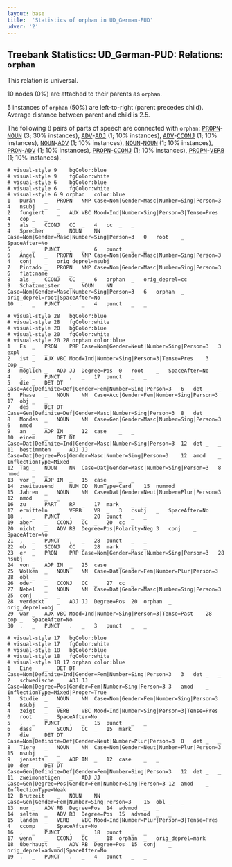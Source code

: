 ```yaml
---
layout: base
title:  'Statistics of orphan in UD_German-PUD'
udver: '2'
---
```


## Treebank Statistics: UD_German-PUD: Relations: `orphan`

This relation is universal.

10 nodes (0%) are attached to their parents as `orphan`.

5 instances of `orphan` (50%) are left-to-right (parent precedes child).
Average distance between parent and child is 2.5.

The following 8 pairs of parts of speech are connected with `orphan`: <tt><a href="de_pud-pos-PROPN.html">PROPN</a></tt>-<tt><a href="de_pud-pos-NOUN.html">NOUN</a></tt> (3; 30% instances), <tt><a href="de_pud-pos-ADV.html">ADV</a></tt>-<tt><a href="de_pud-pos-ADJ.html">ADJ</a></tt> (1; 10% instances), <tt><a href="de_pud-pos-ADV.html">ADV</a></tt>-<tt><a href="de_pud-pos-CCONJ.html">CCONJ</a></tt> (1; 10% instances), <tt><a href="de_pud-pos-NOUN.html">NOUN</a></tt>-<tt><a href="de_pud-pos-ADV.html">ADV</a></tt> (1; 10% instances), <tt><a href="de_pud-pos-NOUN.html">NOUN</a></tt>-<tt><a href="de_pud-pos-NOUN.html">NOUN</a></tt> (1; 10% instances), <tt><a href="de_pud-pos-PRON.html">PRON</a></tt>-<tt><a href="de_pud-pos-ADV.html">ADV</a></tt> (1; 10% instances), <tt><a href="de_pud-pos-PROPN.html">PROPN</a></tt>-<tt><a href="de_pud-pos-CCONJ.html">CCONJ</a></tt> (1; 10% instances), <tt><a href="de_pud-pos-PROPN.html">PROPN</a></tt>-<tt><a href="de_pud-pos-VERB.html">VERB</a></tt> (1; 10% instances).


~~~ conllu
# visual-style 9	bgColor:blue
# visual-style 9	fgColor:white
# visual-style 6	bgColor:blue
# visual-style 6	fgColor:white
# visual-style 6 9 orphan	color:blue
1	Durán	_	PROPN	NNP	Case=Nom|Gender=Masc|Number=Sing|Person=3	4	nsubj	_	_
2	fungiert	_	AUX	VBC	Mood=Ind|Number=Sing|Person=3|Tense=Pres	4	cop	_	_
3	als	_	CCONJ	CC	_	4	cc	_	_
4	Sprecher	_	NOUN	NN	Case=Nom|Gender=Masc|Number=Sing|Person=3	0	root	_	SpaceAfter=No
5	,	_	PUNCT	,	_	6	punct	_	_
6	Ángel	_	PROPN	NNP	Case=Nom|Gender=Masc|Number=Sing|Person=3	4	conj	_	orig_deprel=nsubj
7	Pintado	_	PROPN	NNP	Case=Nom|Gender=Masc|Number=Sing|Person=3	6	flat:name	_	_
8	als	_	CCONJ	CC	_	6	orphan	_	orig_deprel=cc
9	Schatzmeister	_	NOUN	NN	Case=Nom|Gender=Masc|Number=Sing|Person=3	6	orphan	_	orig_deprel=root|SpaceAfter=No
10	.	_	PUNCT	.	_	4	punct	_	_

~~~


~~~ conllu
# visual-style 28	bgColor:blue
# visual-style 28	fgColor:white
# visual-style 20	bgColor:blue
# visual-style 20	fgColor:white
# visual-style 20 28 orphan	color:blue
1	Es	_	PRON	PRP	Case=Nom|Gender=Neut|Number=Sing|Person=3	3	expl	_	_
2	ist	_	AUX	VBC	Mood=Ind|Number=Sing|Person=3|Tense=Pres	3	cop	_	_
3	möglich	_	ADJ	JJ	Degree=Pos	0	root	_	SpaceAfter=No
4	,	_	PUNCT	,	_	17	punct	_	_
5	die	_	DET	DT	Case=Acc|Definite=Def|Gender=Fem|Number=Sing|Person=3	6	det	_	_
6	Phase	_	NOUN	NN	Case=Acc|Gender=Fem|Number=Sing|Person=3	17	obj	_	_
7	des	_	DET	DT	Case=Gen|Definite=Def|Gender=Masc|Number=Sing|Person=3	8	det	_	_
8	Mondes	_	NOUN	NN	Case=Gen|Gender=Masc|Number=Sing|Person=3	6	nmod	_	_
9	an	_	ADP	IN	_	12	case	_	_
10	einem	_	DET	DT	Case=Dat|Definite=Ind|Gender=Masc|Number=Sing|Person=3	12	det	_	_
11	bestimmten	_	ADJ	JJ	Case=Dat|Degree=Pos|Gender=Masc|Number=Sing|Person=3	12	amod	_	InflectionType=Mixed
12	Tag	_	NOUN	NN	Case=Dat|Gender=Masc|Number=Sing|Person=3	8	nmod	_	_
13	vor	_	ADP	IN	_	15	case	_	_
14	zweitausend	_	NUM	CD	NumType=Card	15	nummod	_	_
15	Jahren	_	NOUN	NN	Case=Dat|Gender=Neut|Number=Plur|Person=3	12	nmod	_	_
16	zu	_	PART	RP	_	17	mark	_	_
17	ermitteln	_	VERB	VB	_	3	csubj	_	SpaceAfter=No
18	,	_	PUNCT	,	_	20	punct	_	_
19	aber	_	CCONJ	CC	_	20	cc	_	_
20	nicht	_	ADV	RB	Degree=Pos|Polarity=Neg	3	conj	_	SpaceAfter=No
21	,	_	PUNCT	,	_	28	punct	_	_
22	ob	_	SCONJ	CC	_	28	mark	_	_
23	er	_	PRON	PRP	Case=Nom|Gender=Masc|Number=Sing|Person=3	28	nsubj	_	_
24	von	_	ADP	IN	_	25	case	_	_
25	Wolken	_	NOUN	NN	Case=Dat|Gender=Fem|Number=Plur|Person=3	28	obl	_	_
26	oder	_	CCONJ	CC	_	27	cc	_	_
27	Nebel	_	NOUN	NN	Case=Dat|Gender=Masc|Number=Sing|Person=3	25	conj	_	_
28	verdeckt	_	ADJ	JJ	Degree=Pos	20	orphan	_	orig_deprel=obj
29	war	_	AUX	VBC	Mood=Ind|Number=Sing|Person=3|Tense=Past	28	cop	_	SpaceAfter=No
30	.	_	PUNCT	.	_	3	punct	_	_

~~~


~~~ conllu
# visual-style 17	bgColor:blue
# visual-style 17	fgColor:white
# visual-style 18	bgColor:blue
# visual-style 18	fgColor:white
# visual-style 18 17 orphan	color:blue
1	Eine	_	DET	DT	Case=Nom|Definite=Ind|Gender=Fem|Number=Sing|Person=3	3	det	_	_
2	schwedische	_	ADJ	JJ	Case=Nom|Degree=Pos|Gender=Fem|Number=Sing|Person=3	3	amod	_	InflectionType=Mixed|Proper=True
3	Studie	_	NOUN	NN	Case=Nom|Gender=Fem|Number=Sing|Person=3	4	nsubj	_	_
4	zeigt	_	VERB	VBC	Mood=Ind|Number=Sing|Person=3|Tense=Pres	0	root	_	SpaceAfter=No
5	,	_	PUNCT	,	_	15	punct	_	_
6	dass	_	SCONJ	CC	_	15	mark	_	_
7	die	_	DET	DT	Case=Nom|Definite=Def|Gender=Neut|Number=Plur|Person=3	8	det	_	_
8	Tiere	_	NOUN	NN	Case=Nom|Gender=Neut|Number=Plur|Person=3	15	nsubj	_	_
9	jenseits	_	ADP	IN	_	12	case	_	_
10	der	_	DET	DT	Case=Gen|Definite=Def|Gender=Fem|Number=Sing|Person=3	12	det	_	_
11	zweimonatigen	_	ADJ	JJ	Case=Gen|Degree=Pos|Gender=Fem|Number=Sing|Person=3	12	amod	_	InflectionType=Weak
12	Brutzeit	_	NOUN	NN	Case=Gen|Gender=Fem|Number=Sing|Person=3	15	obl	_	_
13	nur	_	ADV	RB	Degree=Pos	14	advmod	_	_
14	selten	_	ADV	RB	Degree=Pos	15	advmod	_	_
15	landen	_	VERB	VBC	Mood=Ind|Number=Plur|Person=3|Tense=Pres	4	ccomp	_	SpaceAfter=No
16	,	_	PUNCT	,	_	18	punct	_	_
17	wenn	_	CCONJ	CC	_	18	orphan	_	orig_deprel=mark
18	überhaupt	_	ADV	RB	Degree=Pos	15	conj	_	orig_deprel=advmod|SpaceAfter=No
19	.	_	PUNCT	.	_	4	punct	_	_

~~~


